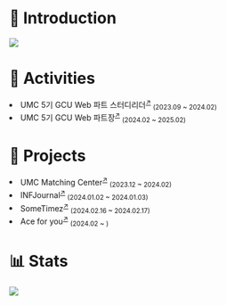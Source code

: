 <h1>📌 Introduction</h1>
<a href="https://5thneo.notion.site/Junyoung-Oh-01f6a3e9c0c54a7382a7d2e325d884e4"><img src="https://img.shields.io/badge/Portfolio-000000?style=flat-square&logo=Notion&logoColor=white"/></a> 

<h1>🏫 Activities</h1>
<li>UMC 5기 GCU Web 파트 스터디리더<sup><a href="https://www.makeus.in/umc">↗</a></sup> <sub>(2023.09 ~ 2024.02)</sub></li>
<li>UMC 5기 GCU Web 파트장<sup><a href="https://www.makeus.in/umc">↗</a></sup> <sub>(2024.02 ~ 2025.02)</sub></li>

<h1>👊 Projects</h1>
<li>UMC Matching Center<sup><a href="https://github.com/UMC-Matching-Center/U.M.C_Web">↗</a></sup> <sub>(2023.12 ~ 2024.02)</sub></li>
<li>INFJournal<sup><a href="https://github.com/INFJournal/front-end">↗</a></sup> <sub>(2024.01.02 ~ 2024.01.03)</sub></li>
<li>SomeTimez<sup><a href="https://github.com/wagle-wagle-hackathon/front">↗</a></sup> <sub>(2024.02.16 ~ 2024.02.17)</sub></li>
<li>Ace for you<sup><a href="https://github.com/Ace-for-you/FrontApp">↗</a></sup> <sub>(2024.02 ~ )</sub></li>

<h1>📊 Stats</h1>
<img src="https://github-readme-stats.vercel.app/api?username=XinguOh&show_icons=true&theme=dark" />
